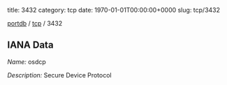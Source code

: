 title: 3432
category: tcp
date: 1970-01-01T00:00:00+0000
slug: tcp/3432

[portdb](/) / [tcp](/category/tcp.html) / 3432


## IANA Data

_Name:_ osdcp

_Description:_ Secure Device Protocol


